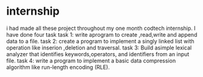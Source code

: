 # internship
i had made all these project throughout my one month codtech internship.
I have done four task
task 1: write aprogram to create ,read,write and append data to a file.
task 2: create a program to implement a singly linked list with operation like inserion ,deletion and traversal.
task 3: Build asimple lexical analyzer that identifies keywords,operators, and identifiers from an input file.
task 4: write a program to implement a basic data compression algorithm like run-length encoding (RLE).
